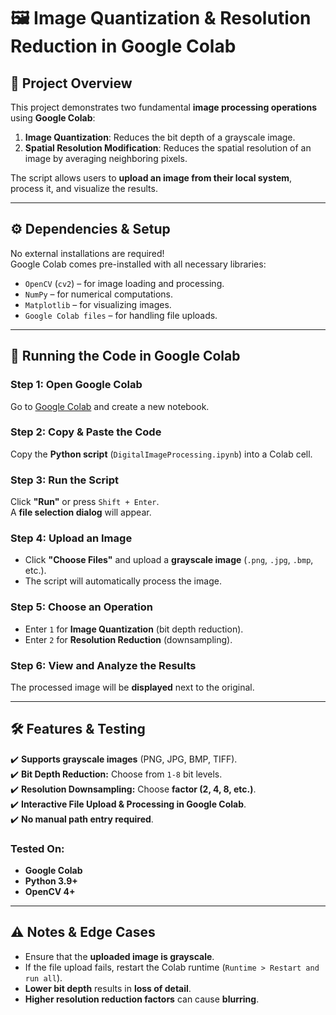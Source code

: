 # 🖼️ Image Quantization & Resolution Reduction in Google Colab

## 📌 Project Overview
This project demonstrates two fundamental **image processing operations** using **Google Colab**:
1. **Image Quantization**: Reduces the bit depth of a grayscale image.
2. **Spatial Resolution Modification**: Reduces the spatial resolution of an image by averaging neighboring pixels.

The script allows users to **upload an image from their local system**, process it, and visualize the results.

---

## ⚙️ Dependencies & Setup
No external installations are required!  
Google Colab comes pre-installed with all necessary libraries:
- `OpenCV` (`cv2`) – for image loading and processing.
- `NumPy` – for numerical computations.
- `Matplotlib` – for visualizing images.
- `Google Colab files` – for handling file uploads.

---

## 🚀 Running the Code in Google Colab
### **Step 1: Open Google Colab**
Go to [Google Colab](https://colab.research.google.com/) and create a new notebook.

### **Step 2: Copy & Paste the Code**
Copy the **Python script** (`DigitalImageProcessing.ipynb`) into a Colab cell.

### **Step 3: Run the Script**
Click **"Run"** or press `Shift + Enter`.  
A **file selection dialog** will appear.

### **Step 4: Upload an Image**
- Click **"Choose Files"** and upload a **grayscale image** (`.png`, `.jpg`, `.bmp`, etc.).
- The script will automatically process the image.

### **Step 5: Choose an Operation**
- Enter `1` for **Image Quantization** (bit depth reduction).
- Enter `2` for **Resolution Reduction** (downsampling).

### **Step 6: View and Analyze the Results**
The processed image will be **displayed** next to the original.

---

## 🛠️ Features & Testing
✔️ **Supports grayscale images** (PNG, JPG, BMP, TIFF).  
✔️ **Bit Depth Reduction:** Choose from `1-8` bit levels.  
✔️ **Resolution Downsampling:** Choose **factor (2, 4, 8, etc.)**.  
✔️ **Interactive File Upload & Processing in Google Colab**.  
✔️ **No manual path entry required**.  

### **Tested On:**
- **Google Colab**
- **Python 3.9+**
- **OpenCV 4+**

---

## ⚠️ Notes & Edge Cases
- Ensure that the **uploaded image is grayscale**.
- If the file upload fails, restart the Colab runtime (`Runtime > Restart and run all`).
- **Lower bit depth** results in **loss of detail**.
- **Higher resolution reduction factors** can cause **blurring**.


